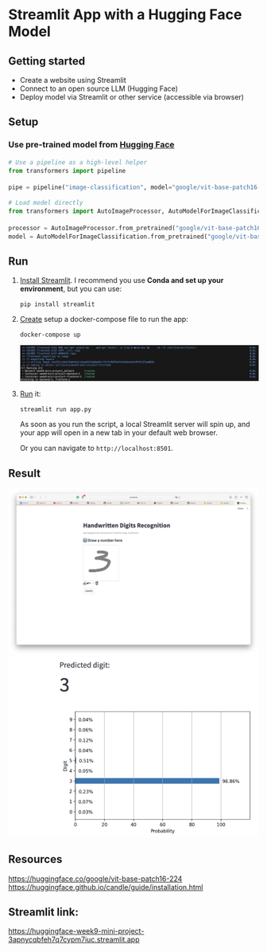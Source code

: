 # Streamlit App with a Hugging Face Model

## Getting started

- Create a website using Streamlit
- Connect to an open source LLM (Hugging Face)
- Deploy model via Streamlit or other service (accessible via browser)

## Setup
### Use pre-trained model from [Hugging Face](https://huggingface.co/google/vit-base-patch16-224)
```python
# Use a pipeline as a high-level helper
from transformers import pipeline

pipe = pipeline("image-classification", model="google/vit-base-patch16-224")
```

```python
# Load model directly
from transformers import AutoImageProcessor, AutoModelForImageClassification

processor = AutoImageProcessor.from_pretrained("google/vit-base-patch16-224")
model = AutoModelForImageClassification.from_pretrained("google/vit-base-patch16-224")
```
## Run
1. [Install
   Streamlit](https://docs.streamlit.io/library/get-started/installation). I
   recommend you use **Conda and set up your environment**, but you can use:

    ```shell
    pip install streamlit
    ```

2. [Create](https://docs.streamlit.io/library/get-started/create-an-app) setup a docker-compose file to run the app:

    ```shell
    docker-compose up
    ```
    ![Docker Compose](docker.png)
3. [Run](https://docs.streamlit.io/library/get-started/main-concepts) it:

    ```shell
    streamlit run app.py
    ```

    As soon as you run the script, a local Streamlit server will spin up, and
    your app will open in a new tab in your default web browser.

    Or you can navigate to `http://localhost:8501`.

## Result
![Streamlit App](result1.png)
![Streamlit App](result2.png)
## Resources
https://huggingface.co/google/vit-base-patch16-224
https://huggingface.github.io/candle/guide/installation.html
## Streamlit link:
https://huggingface-week9-mini-project-3apnycqbfeh7q7cypm7iuc.streamlit.app